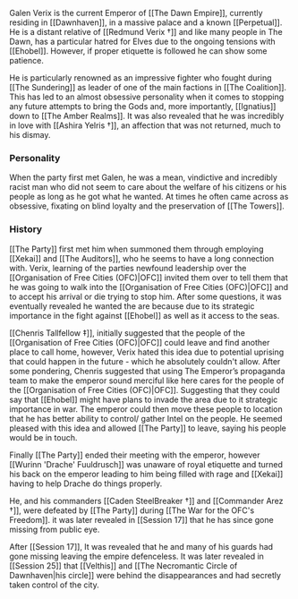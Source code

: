 Galen Verix is the current Emperor of [[The Dawn Empire]], currently residing in [[Dawnhaven]], in a massive palace and a known [[Perpetual]]. He is a distant relative of [[Redmund Verix †]] and like many people in The Dawn, has a particular hatred for Elves due to the ongoing tensions with [[Ehobel]]. However, if proper etiquette is followed he can show some patience. 

He is particularly renowned as an impressive fighter who fought during [[The Sundering]] as leader of one of the main factions in [[The Coalition]]. This has led to an almost obsessive personality when it comes to stopping any future attempts to bring the Gods and, more importantly, [[Ignatius]] down to [[The Amber Realms]]. It was also revealed that he was incredibly in love with [[Ashira Yelris †]], an affection that was not returned, much to his dismay. 

### Personality
When the party first met Galen, he was a mean, vindictive and incredibly racist man who did not seem to care about the welfare of his citizens or his people as long as he got what he wanted. At times he often came across as obsessive, fixating on blind loyalty and the preservation of [[The Towers]].

### History
[[The Party]] first met him when summoned them through employing [[Xekai]] and [[The Auditors]], who he seems to have a long connection with. Verix, learning of the parties newfound leadership over the [[Organisation of Free Cities (OFC)|OFC]] invited them over to tell them that he was going to walk into the [[Organisation of Free Cities (OFC)|OFC]] and to accept his arrival or die trying to stop him. After some questions, it was eventually revealed he wanted the are because due to its strategic importance  in the fight against [[Ehobel]] as well as it access to the seas. 

[[Chenris Tallfellow ‡]], initially suggested that the people of the [[Organisation of Free Cities (OFC)|OFC]] could leave and find another place to call home, however, Verix hated this idea due to potential uprising that could happen in the future - which he absolutely couldn't allow. After some pondering, Chenris suggested that using The Emperor’s propaganda team to make the emperor sound merciful like here cares for the people of the [[Organisation of Free Cities (OFC)|OFC]]. Suggesting that they could say that [[Ehobel]] might have plans to invade the area due to it strategic importance in war. The emperor could then move these people to location that he has better ability to control/ gather Intel on the people. He seemed pleased with this idea and allowed [[The Party]] to leave, saying his people would be in touch. 

Finally [[The Party]] ended their meeting with the emperor, however [[Wurinn 'Drache' Fuuldrusch]] was unaware of royal etiquette and turned his back on the emperor leading to him being filled with rage and [[Xekai]] having to help Drache do things properly. 

He, and his commanders [[Caden SteelBreaker †]] and [[Commander Arez †]], were defeated by [[The Party]] during [[The War for the OFC's Freedom]]. it was later revealed in [[Session 17]] that he has since gone missing from public eye.

After [[Session 17]], It was revealed that he and many of his guards had gone missing leaving the empire defenceless. It was later revealed in [[Session 25]] that [[Velthis]] and [[The Necromantic Circle of Dawnhaven|his circle]] were behind the disappearances and had secretly taken control of the city. 
